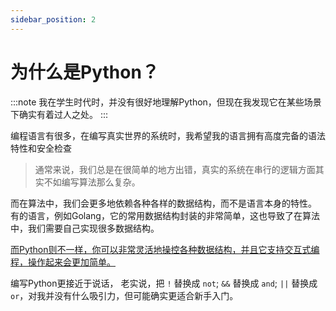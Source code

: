 ```yaml
---
sidebar_position: 2
---
```


# 为什么是Python？

:::note
我在学生时代时，并没有很好地理解Python，但现在我发现它在某些场景下确实有着过人之处。
:::

编程语言有很多，在编写真实世界的系统时，我希望我的语言拥有高度完备的语法特性和安全检查
> 通常来说，我们总是在很简单的地方出错，真实的系统在串行的逻辑方面其实不如编写算法那么复杂。

而在算法中，我们会更多地依赖各种各样的数据结构，而不是语言本身的特性。
有的语言，例如Golang，它的常用数据结构封装的非常简单，这也导致了在算法中，我们需要自己实现很多数据结构。

<u>而Python则不一样，你可以非常灵活地操控各种数据结构，并且它支持交互式编程，操作起来会更加简单。</u>

编写Python更接近于说话，
老实说，把 `!` 替换成 `not`; `&&` 替换成 `and`; `||` 替换成 `or`，对我并没有什么吸引力，但可能确实更适合新手入门。

